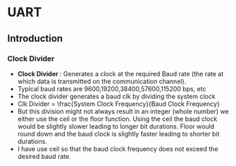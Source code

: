 # UART

## Introduction 


### Clock Divider 
- **Clock Divider** : Generates a clock at the required Baud rate (the rate at which data is transmitted on the communication channel).
- Typical baud rates are 9600,19200,38400,57600,115200 bps, etc
- The clock divider generates a baud clk by dividing the system clock 
- Clk Divider = \frac{System Clock Frequency}{Baud Clock Frequency}
- But this division might not always result in an integer (whole number) we either use the ceil or the floor function. Using the ceil the baud clock would be slightly slower leading to longer bit durations. Floor would round down and the baud clock is slightly faster leading to shorter bit durations. 
- I have use ceil so that the baud clock frequency does not exceed the desired baud rate.

